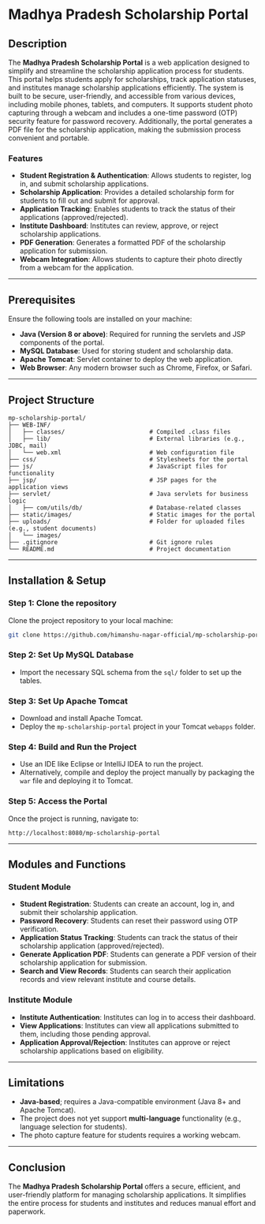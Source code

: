 # Madhya Pradesh Scholarship Portal

## Description
The **Madhya Pradesh Scholarship Portal** is a web application designed to simplify and streamline the scholarship application process for students. This portal helps students apply for scholarships, track application statuses, and institutes manage scholarship applications efficiently. The system is built to be secure, user-friendly, and accessible from various devices, including mobile phones, tablets, and computers. It supports student photo capturing through a webcam and includes a one-time password (OTP) security feature for password recovery. Additionally, the portal generates a PDF file for the scholarship application, making the submission process convenient and portable.

### Features
- **Student Registration & Authentication**: Allows students to register, log in, and submit scholarship applications.
- **Scholarship Application**: Provides a detailed scholarship form for students to fill out and submit for approval.
- **Application Tracking**: Enables students to track the status of their applications (approved/rejected).
- **Institute Dashboard**: Institutes can review, approve, or reject scholarship applications.
- **PDF Generation**: Generates a formatted PDF of the scholarship application for submission.
- **Webcam Integration**: Allows students to capture their photo directly from a webcam for the application.

---

## Prerequisites
Ensure the following tools are installed on your machine:
- **Java (Version 8 or above)**: Required for running the servlets and JSP components of the portal.
- **MySQL Database**: Used for storing student and scholarship data.
- **Apache Tomcat**: Servlet container to deploy the web application.
- **Web Browser**: Any modern browser such as Chrome, Firefox, or Safari.

---

## Project Structure

```
mp-scholarship-portal/
├── WEB-INF/
│   ├── classes/                        # Compiled .class files
│   ├── lib/                            # External libraries (e.g., JDBC, mail)
│   └── web.xml                         # Web configuration file
├── css/                                # Stylesheets for the portal
├── js/                                 # JavaScript files for functionality
├── jsp/                                # JSP pages for the application views
├── servlet/                            # Java servlets for business logic
│   ├── com/utils/db/                   # Database-related classes
├── static/images/                      # Static images for the portal
├── uploads/                            # Folder for uploaded files (e.g., student documents)
│   └── images/
├── .gitignore                          # Git ignore rules
└── README.md                           # Project documentation
```

---

## Installation & Setup

### Step 1: Clone the repository
Clone the project repository to your local machine:
```bash
git clone https://github.com/himanshu-nagar-official/mp-scholarship-portal.git
```

### Step 2: Set Up MySQL Database
- Import the necessary SQL schema from the `sql/` folder to set up the tables.

### Step 3: Set Up Apache Tomcat
- Download and install Apache Tomcat.
- Deploy the `mp-scholarship-portal` project in your Tomcat `webapps` folder.

### Step 4: Build and Run the Project
- Use an IDE like Eclipse or IntelliJ IDEA to run the project.
- Alternatively, compile and deploy the project manually by packaging the `war` file and deploying it to Tomcat.

### Step 5: Access the Portal
Once the project is running, navigate to:
```
http://localhost:8080/mp-scholarship-portal
```

---

## Modules and Functions

### Student Module
- **Student Registration**: Students can create an account, log in, and submit their scholarship application.
- **Password Recovery**: Students can reset their password using OTP verification.
- **Application Status Tracking**: Students can track the status of their scholarship application (approved/rejected).
- **Generate Application PDF**: Students can generate a PDF version of their scholarship application for submission.
- **Search and View Records**: Students can search their application records and view relevant institute and course details.

### Institute Module
- **Institute Authentication**: Institutes can log in to access their dashboard.
- **View Applications**: Institutes can view all applications submitted to them, including those pending approval.
- **Application Approval/Rejection**: Institutes can approve or reject scholarship applications based on eligibility.

---

## Limitations
- **Java-based**; requires a Java-compatible environment (Java 8+ and Apache Tomcat).
- The project does not yet support **multi-language** functionality (e.g., language selection for students).
- The photo capture feature for students requires a working webcam.

---

## Conclusion
The **Madhya Pradesh Scholarship Portal** offers a secure, efficient, and user-friendly platform for managing scholarship applications. It simplifies the entire process for students and institutes and reduces manual effort and paperwork.
